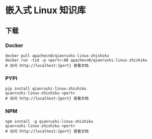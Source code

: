 # 嵌入式 Linux 知识库

## 下载

### Docker

```
docker pull apachecn0/qianrushi-linux-zhishiku
docker run -tid -p <port>:80 apachecn0/qianrushi-linux-zhishiku
# 访问 http://localhost:{port} 查看文档
```

### PYPI

```
pip install qianrushi-linux-zhishiku
qianrushi-linux-zhishiku <port>
# 访问 http://localhost:{port} 查看文档
```

### NPM

```
npm install -g qianrushi-linux-zhishiku
qianrushi-linux-zhishiku <port>
# 访问 http://localhost:{port} 查看文档
```